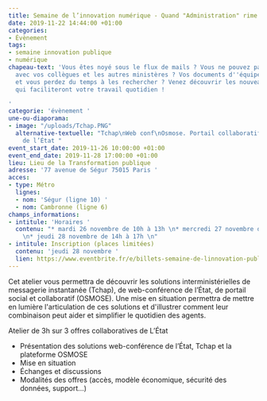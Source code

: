 ```yaml
---
title: Semaine de l’innovation numérique - Quand "Administration" rime avec "Coopération"
date: 2019-11-22 14:44:00 +01:00
categories:
- Évènement
tags:
- semaine innovation publique
- numérique
chapeau-text: 'Vous êtes noyé sous le flux de mails ? Vous ne pouvez pas travailler
  avec vos collègues et les autres ministères ? Vos documents d''équipe sont éparpillés
  et vous perdez du temps à les rechercher ? Venez découvrir les nouveaux usages collaboratifs
  qui faciliteront votre travail quotidien !

'
categorie: 'évènement '
une-ou-diaporama:
- image: "/uploads/Tchap.PNG"
  alternative-textuelle: "Tchap\nWeb conf\nOsmose. Portail collaboratif et social
    de l’État "
event_start_date: 2019-11-26 10:00:00 +01:00
event_end_date: 2019-11-28 17:00:00 +01:00
lieu: Lieu de la Transformation publique
adresse: '77 avenue de Ségur 75015 Paris '
acces:
- type: Métro
  lignes:
  - nom: 'Ségur (ligne 10) '
  - nom: Cambronne (ligne 6)
champs_informations:
- intitule: 'Horaires '
  contenu: "* mardi 26 novembre de 10h à 13h \n* mercredi 27 novembre de 10h à 13h
    \n* jeudi 28 novembre de 14h à 17h \n"
- intitule: Inscription (places limitées)
  contenu: 'jeudi 28 novembre '
  lien: https://www.eventbrite.fr/e/billets-semaine-de-linnovation-publique-quand-administration-rime-avec-cooperation-82215696361
---
```


Cet atelier vous permettra de découvrir les solutions interministérielles de messagerie instantanée (Tchap), de web-conférence de l’État, de portail social et collaboratif (OSMOSE). Une mise en situation permettra de mettre en lumière l'articulation de ces solutions et d'illustrer comment leur combinaison peut aider et simplifier le quotidien des agents.

Atelier de 3h sur 3 offres collaboratives de L’État
* Présentation des solutions web-conférence de l’État, Tchap et la plateforme OSMOSE
* Mise en situation
* Échanges et discussions
* Modalités des offres (accès, modèle économique, sécurité des données, support...)
